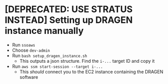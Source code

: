  [DEPRECATED: USE STRATUS INSTEAD] Setting up DRAGEN instance manually
=======================================================================

* Run `ssoaws`
* Choose `dev-admin`
* Run `bash setup_dragen_instance.sh`
  - This outputs a json structure. Find the `i-...` target ID and copy it
* Run `aws ssm start-session --target i-...`
  - This _should_ connect you to the EC2 instance containing the DRAGEN software

